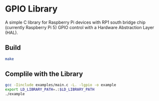 # GPIO Library

A simple C library for Raspberry Pi devices with RP1 south bridge chip (currently Raspberry Pi 5) GPIO control with a Hardware Abstraction Layer (HAL).

## Build
```sh
make
```
## Complile with the Library
```sh
gcc -Iinclude examples/main.c -L. -lgpio -o example
export LD_LIBRARY_PATH=.:$LD_LIBRARY_PATH
./example
```

